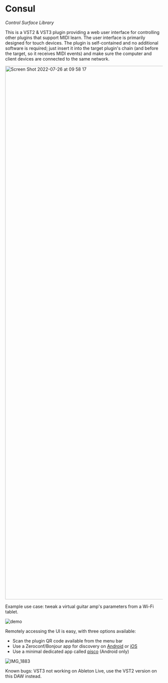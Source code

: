 # Consul

*Control Surface Library*

This is a VST2 & VST3 plugin providing a web user interface for controlling other plugins that support MIDI learn. The user interface is primarily designed for touch devices. The plugin is self-contained and no additional software is required; just insert it into the target plugin's chain (and before the target, so it receives MIDI events) and make sure the computer and client devices are connected to the same network.

<img width="1706" alt="Screen Shot 2022-07-26 at 09 58 17" src="https://user-images.githubusercontent.com/930494/180954979-4089c388-fdb9-48ff-9434-b007a8b4a65f.png">

Example use case: tweak a virtual guitar amp's parameters from a Wi-Fi tablet.

![demo](https://user-images.githubusercontent.com/930494/181484970-1d439e1c-4f45-40f8-afb9-02b49b325a5d.gif)

Remotely accessing the UI is easy, with three options available:

- Scan the plugin QR code available from the menu bar
- Use a Zeroconf/Bonjour app for discovery on [Android](https://play.google.com/store/apps/details?id=de.wellenvogel.bonjourbrowser) or [iOS](https://apps.apple.com/us/app/bonjour-search-for-http-web-in-wi-fi/id1097517829)
- Use a minimal dedicated app called [pisco](https://github.com/lucianoiam/pisco) (Android only)

![IMG_1883](https://user-images.githubusercontent.com/930494/180954991-4a5f0d41-a07c-4394-a493-6f7f341ed7cf.jpg)

Known bugs: VST3 not working on Ableton Live, use the VST2 version on this DAW instead.
